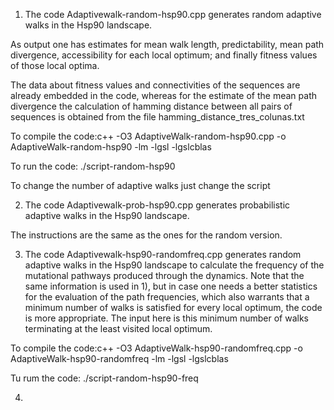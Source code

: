 
1) The code Adaptivewalk-random-hsp90.cpp generates random adaptive walks in the Hsp90 landscape.

As output one has estimates for mean walk length, predictability, mean path divergence, accessibility for each local optimum; and finally fitness values of those local optima.

The data about fitness values and connectivities of the sequences are already embedded in the code, whereas for the estimate
of the mean path divergence the calculation of hamming distance between all pairs of sequences is obtained from the file hamming_distance_tres_colunas.txt

To compile the code:c++ -O3 AdaptiveWalk-random-hsp90.cpp -o AdaptiveWalk-random-hsp90 -lm -lgsl -lgslcblas

To run the code: ./script-random-hsp90

To change the number of adaptive walks just change the script

2) The code Adaptivewalk-prob-hsp90.cpp generates probabilistic adaptive walks in the Hsp90 landscape.

The instructions are the same as the ones for the random version.

3) The code Adaptivewalk-hsp90-randomfreq.cpp generates random adaptive walks in the Hsp90 landscape to calculate the frequency of the mutational pathways produced through the dynamics. Note that the same information is used in 1), but in case one needs a better statistics for the evaluation of the path frequencies, which also warrants that a minimum number of walks is satisfied for every local optimum, the code is more appropriate. The input here is this minimum number of walks terminating at the least visited local optimum.

To compile the code:c++ -O3 AdaptiveWalk-hsp90-randomfreq.cpp -o AdaptiveWalk-hsp90-randomfreq -lm -lgsl -lgslcblas

Tu rum the code: ./script-random-hsp90-freq

4) 



